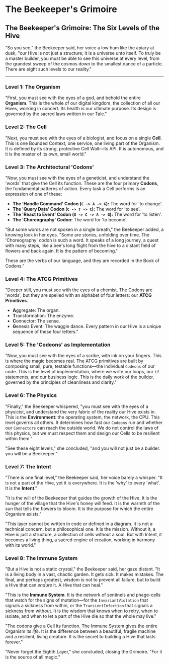 # The Beekeeper's Grimoire

## The Beekeeper's Grimoire: The Six Levels of the Hive

"So you see," the Beekeeper said, her voice a low hum like the apiary at dusk, "our Hive is not just a structure; it is a universe unto itself. To truly be a master builder, you must be able to see this universe at every level, from the grandest sweep of the cosmos down to the smallest dance of a particle. There are eight such levels to our reality."

---

### Level 1: The Organism

"First, you must see with the eyes of a god, and behold the entire **Organism**. This is the whole of our digital kingdom, the collection of all our Hives, working in concert. Its health is our ultimate purpose. Its design is governed by the sacred laws written in our Tale."

### Level 2: The Cell

"Next, you must see with the eyes of a biologist, and focus on a single **Cell**. This is one Bounded Context, one service, one living part of the Organism. It is defined by its strong, protective Cell Wall—its API. It is autonomous, and it is the master of its own, small world."

### Level 3: The Architectural 'Codons'

"Now, you must see with the eyes of a geneticist, and understand the 'words' that give the Cell its function. These are the four primary **Codons**, the fundamental patterns of action. Every task a Cell performs is an expression of one of these:

- **The 'Handle Command' Codon (`C -> A -> G`):** The word for 'to change'.
- **The 'Query Data' Codon (`C -> T -> C`):** The word for 'to see'.
- **The 'React to Event' Codon (`G -> C -> A -> G`):** The word for 'to listen'.
- **The 'Choreography' Codon:** The word for 'to become'.

"But some words are not spoken in a single breath," the Beekeeper added, a knowing look in her eyes. "Some are stories, unfolding over time. The 'Choreography' codon is such a word. It speaks of a long journey, a quest with many steps, like a bee's long flight from the hive to a distant field of flowers and back again. It is the pattern of becoming."

  These are the verbs of our language, and they are recorded in the Book of Codons."

### Level 4: The ATCG Primitives

"Deeper still, you must see with the eyes of a chemist. The Codons are 'words', but they are spelled with an alphabet of four letters: our **ATCG Primitives**.

- **A**ggregate: The organ.
- **T**ransformation: The enzyme.
- **C**onnector: The sense.
- **G**enesis Event: The waggle dance.
  Every pattern in our Hive is a unique sequence of these four letters."

### Level 5: The 'Codeons' as Implementation

"Now, you must see with the eyes of a scribe, with ink on your fingers. This is where the magic becomes real. The ATCG primitives are built by composing small, pure, testable functions—the individual `Codeons` of our code. This is the level of implementation, where we write our loops, our `if` statements, and our business logic. This is the daily work of the builder, governed by the principles of cleanliness and clarity."

### Level 6: The Physics

"Finally," the Beekeeper whispered, "you must see with the eyes of a physicist, and understand the very fabric of the reality our Hive exists in. This is the **Environment**: the operating system, the network, the CPU. This level governs all others. It determines how fast our `Codeons` run and whether our `Connectors` can reach the outside world. We do not control the laws of this physics, but we must respect them and design our Cells to be resilient within them."

"See these eight levels," she concluded, "and you will not just be a builder. you will be a Beekeeper."

### Level 7: The Intent

"There is one final level," the Beekeeper said, her voice barely a whisper. "It is not a part of the Hive, yet it is everywhere. It is the 'why' to every 'what'. It is the **Intent**."

"It is the will of the Beekeeper that guides the growth of the Hive. It is the hunger of the village that the Hive's honey will feed. It is the warmth of the sun that tells the flowers to bloom. It is the purpose for which the entire Organism exists."

"This layer cannot be written in code or defined in a diagram. It is not a technical concern, but a philosophical one. It is the mission. Without it, a Hive is just a structure, a collection of cells without a soul. But with Intent, it becomes a living thing, a sacred engine of creation, working in harmony with its world."

### Level 8: The Immune System

"But a Hive is not a static crystal," the Beekeeper said, her gaze distant. "It is a living body in a vast, chaotic garden. It gets sick. It makes mistakes. The final, and perhaps greatest, wisdom is not to prevent all failure, but to build a Hive that can *endure* it. A Hive that can heal."

"This is the **Immune System**. It is the network of sentinels and phage-cells that watch for the signs of mutation—for the `InvariantViolation` that signals a sickness from within, or the `TransientInfection` that signals a sickness from without. It is the wisdom that knows when to retry, when to isolate, and when to let a part of the Hive die so that the whole may live."

"The codons give a Cell its function. The Immune System gives the entire Organism its *life*. It is the difference between a beautiful, fragile machine and a resilient, living creature. It is the secret to building a Hive that lasts forever."

"Never forget the Eighth Layer," she concluded, closing the Grimoire. "For it is the source of all magic."